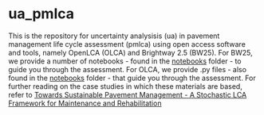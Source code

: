 # ua_pmlca
This is the repository for uncertainty analysisis (ua) in pavement management life cycle assessment (pmlca) using open access software and tools, namely OpenLCA (OLCA) and Brightway 2.5 (BW25).
For BW25, we provide a number of notebooks - found in the [notebooks](notebooks) folder - to guide you through the assessment.
For OLCA, we provide .py files - also found in the [notebooks](notebooks) folder - that guide you through the assessment. 
For further reading on the case studies in which these materials are based, refer to [Towards Sustainable Pavement Management - A Stochastic LCA Framework for Maintenance and Rehabilitation](https://research.utwente.nl/en/publications/towards-sustainable-pavement-management-a-stochastic-lca-framewor) 
